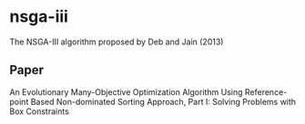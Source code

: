 # nsga-iii

The NSGA-III algorithm proposed by Deb and Jain (2013)

## Paper

An Evolutionary Many-Objective Optimization Algorithm Using Reference-point Based Non-dominated Sorting Approach,
Part I: Solving Problems with Box Constraints
